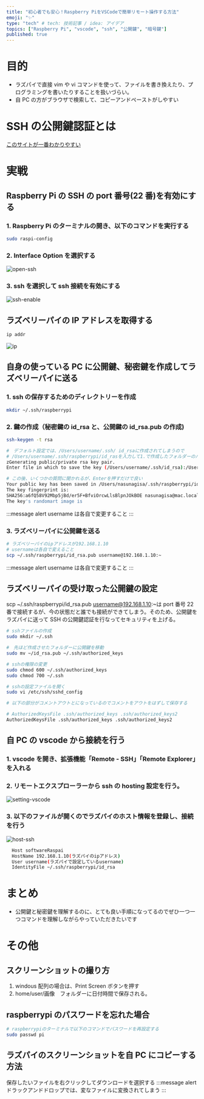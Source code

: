 ```yaml
---
title: "初心者でも安心！Raspberry PiをVSCodeで簡単リモート操作する方法"
emoji: "✨"
type: "tech" # tech: 技術記事 / idea: アイデア
topics: ["Raspberry Pi", "vscode", "ssh", "公開鍵", "暗号鍵"]
published: true
---
```


# 目的

- ラズパイで直接 vim や vi コマンドを使って、ファイルを書き換えたり、プログラミングを書いたりすることを扱いづらい。
- 自 PC の方がブラウザで検索して、コピーアンドペーストがしやすい

# SSH の公開鍵認証とは

[このサイトが一番わかりやすい](https://qiita.com/angel_p_57/items/2e3f3f8661de32a0d432)

# 実戦

## Raspberry Pi の SSH の port 番号(22 番)を有効にする

### 1. Raspberry Pi のターミナルの開き、以下のコマンドを実行する

```bash
sudo raspi-config
```

### 2. Interface Option を選択する

![open-ssh](/images/rasveripay-ssh-vscode/open-ssh.png)

### 3. ssh を選択して ssh 接続を有効にする

![ssh-enable](/images/rasveripay-ssh-vscode/ssh-enable.png)

## ラズベリーパイの IP アドレスを取得する

```bash
ip addr
```

![ip](https://sozorablog.com/wp-content/uploads/2022/01/raspberry-pi-ip-addr.png)

## 自身の使っている PC に公開鍵、秘密鍵を作成してラズベリーパイに送る

### 1. ssh の保存するためのディレクトリーを作成

```bash
mkdir ~/.ssh/raspberrypi
```

### 2. 鍵の作成（秘密鍵の id_rsa と、公開鍵の id_rsa.pub の作成)

```bash
ssh-keygen -t rsa
```

```bash
#　デフォルト設定では、/Users/username/.ssh/ id_rsaに作成されてしまうので
# /Users/username/.ssh/raspberrypi/id_rasを入力して1.で作成したフォルダーのパスに選択する
zGenerating public/private rsa key pair.
Enter file in which to save the key (/Users/username/.ssh/id_rsa):/Users/username/.ssh/raspberrypi/id_rsa
```

```bash
# この後、いくつかの質問に聞かれるが、Enterを押すだけで良い
Your public key has been saved in /Users/nasunagisa/.ssh/raspberrypi/id_ras.pub
The key fingerprint is:
SHA256:a6fQ58V92Mbp5jBd/er5F+BfviOrcwLlsBlpnJOkBOE nasunagisa@mac.local
The key's randomart image is
```

:::message alert
username は各自で変更すること
:::

### 3. ラズベリーパイに公開鍵を送る

```bash
# ラズベリーパイのipアドレスが192.168.1.10
# usernameは各自で変えること
scp ~/.ssh/raspberrypi/id_rsa.pub username@192.168.1.10:~
```

:::message alert
username は各自で変更すること
:::

## ラズベリーパイの受け取った公開鍵の設定

scp ~/.ssh/raspberrypi/id_rsa.pub username@192.168.1.10:~は port 番号 22 番で接続するが、今の状態だと誰でも接続ができてしまう。そのため、公開鍵をラズパイに送って SSH の公開鍵認証を行なってセキュリティを上げる。

```bash
# sshファイルの作成
sudo mkdir ~/.ssh
```

```bash
#　先ほど作成させたフォルダーに公開鍵を移動
sudo mv ~/id_rsa.pub ~/.ssh/authorized_keys
```

```bash
# sshの権限の変更
sudo chmod 600 ~/.ssh/authorized_keys
sudo chmod 700 ~/.ssh
```

```bash
# sshの設定ファイルを開く
sudo vi /etc/ssh/sshd_config
```

```bash
# 以下の部分がコメントアウトとになっているのでコメントをアウトをはずして保存する

# AuthorizedKeysFile .ssh/authorized_keys .ssh/authorized_keys2
AuthorizedKeysFile .ssh/authorized_keys .ssh/authorized_keys2
```

## 自 PC の vscode から接続を行う

### 1. vscode を開き、拡張機能「Remote - SSH」「Remote Explorer」を入れる

### 2. リモートエクスプローラーから ssh の hosting 設定を行う。

![setting-vscode](/images/rasveripay-ssh-vscode/seggint-vscode.png)

### 3. 以下のファイルが開くのでラズパイのホスト情報を登録し、接続を行う

![host-ssh](/images/rasveripay-ssh-vscode/host.png)

```bash
  Host softwareRaspai
  HostName 192.168.1.10(ラズパイのipアドレス)
  User username(ラズパイで設定しているusername)
  IdentityFile ~/.ssh/raspberrypi/id_rsa
```

# まとめ

- 公開鍵と秘密鍵を理解するのに、とても良い手順になってるのでぜひ一つ一つコマンドを理解しながらやっていただきたいです

# その他

## スクリーンショットの撮り方

1. windous 配列の場合は、Print Screen ボタンを押す
2. home/user/画像　フォルダーに日付時間で保存される。

## raspberrypi のパスワードを忘れた場合

```bash
# raspberrypiのターミナルで以下のコマンドでパスワードを再設定する
sudo passwd pi
```

## ラズパイのスクリーンショットを自 PC にコピーする方法

保存したいファイルを右クリックしてダウンロードを選択する
:::message alert
ドラックアンドドロップでは、変なファイルに変換されてしまう
:::
